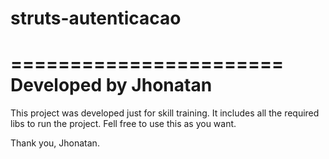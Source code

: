 # struts-autenticacao

=======================
Developed by Jhonatan
=======================

This project was developed just for skill training.
It includes all the required libs to run the project.
Fell free to use this as you want.

Thank you,
Jhonatan.
